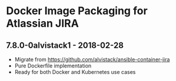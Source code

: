 Docker Image Packaging for Atlassian JIRA
=========================================

7.8.0-0alvistack1 - 2018-02-28
------------------------------

-   Migrate from <https://github.com/alvistack/ansible-container-jira>
-   Pure Dockerfile implementation
-   Ready for both Docker and Kubernetes use cases

